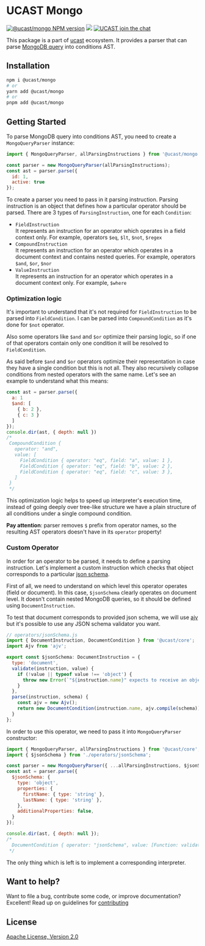 # UCAST Mongo

[![@ucast/mongo NPM version](https://badge.fury.io/js/%40ucast%2Fmongo.svg)](https://badge.fury.io/js/%40ucast%2Fmongo)
[![](https://img.shields.io/npm/dm/%40ucast%2Fmongo.svg)](https://www.npmjs.com/package/%40ucast%2Fmongo)
[![UCAST join the chat](https://badges.gitter.im/Join%20Chat.svg)](https://gitter.im/stalniy-ucast/community)

This package is a part of [ucast] ecosystem. It provides a parser that can parse [MongoDB query](https://docs.mongodb.com/manual/reference/operator/query/) into conditions AST.

[ucast]: https://github.com/stalniy/ucast

## Installation

```sh
npm i @ucast/mongo
# or
yarn add @ucast/mongo
# or
pnpm add @ucast/mongo
```

## Getting Started

To parse MongoDB query into conditions AST, you need to create a `MongoQueryParser` instance:

```js
import { MongoQueryParser, allParsingInstructions } from '@ucast/mongo';

const parser = new MongoQueryParser(allParsingInstructions);
const ast = parser.parse({
  id: 1,
  active: true
});
```

To create a parser you need to pass in it parsing instruction. Parsing instruction is an object that defines how a particular operator should be parsed. There are 3 types of `ParsingInstruction`, one for each `Condition`:

* `FieldInstruction`\
  It represents an instruction for an operator which operates in a field context only. For example, operators `$eq`, `$lt`, `$not`, `$regex`
* `CompoundInstruction`\
  It represents an instruction for an operator which operates in a document context and contains nested queries. For example, operators `$and`, `$or`, `$nor`
* `ValueInstruction`\
  It represents an instruction for an operator which operates in a document context only. For example, `$where`

### Optimization logic

It's important to understand that it's not required for `FieldInstruction` to be parsed into `FieldCondition`. I can be parsed into `CompoundCondition` as it's done for `$not` operator.

Also some operators like `$and` and `$or` optimize their parsing logic, so if one of that operators contain only one condition it will be resolved to `FieldCondition`.

As said before `$and` and `$or` operators optimize their representation in case they have a single condition but this is not all. They also recursively collapse conditions from nested operators with the same name. Let's see an example to understand what this means:

```js
const ast = parser.parse({
  a: 1
  $and: [
    { b: 2 },
    { c: 3 }
  ]
});
console.dir(ast, { depth: null })
/*
 CompoundCondition {
   operator: "and",
   value: [
     FieldCondition { operator: "eq", field: "a", value: 1 },
     FieldCondition { operator: "eq", field: "b", value: 2 },
     FieldCondition { operator: "eq", field: "c", value: 3 },
   ]
 }
 */
```

This optimization logic helps to speed up interpreter's execution time, instead of going deeply over tree-like structure we have a plain structure of all conditions under a single compound condition.

**Pay attention**: parser removes `$` prefix from operator names, so the resulting AST operators doesn't have in its `operator` property!

### Custom Operator

In order for an operator to be parsed, it needs to define a parsing instruction. Let's implement a custom instruction which checks that object corresponds to a particular [json schema](https://json-schema.org/).

First of all, we need to understand on which level this operator operates (field or document). In this case, `$jsonSchema` clearly operates on document level. It doesn't contain nested MongoDB queries, so it should be defined using `DocumentInstruction`.

To test that document corresponds to provided json schema, we will use [ajv](https://ajv.js.org/) but it's possible to use any JSON schema validator you want.

```js
// operators/jsonSchema.js
import { DocumentInstruction, DocumentCondition } from '@ucast/core';
import Ajv from 'ajv';

export const $jsonSchema: DocumentInstruction = {
  type: 'document',
  validate(instruction, value) {
    if (!value || typeof value !== 'object') {
      throw new Error(`"${instruction.name}" expects to receive an object`)
    }
  },
  parse(instruction, schema) {
    const ajv = new Ajv();
    return new DocumentCondition(instruction.name, ajv.compile(schema));
  }
};
```

In order to use this operator, we need to pass it into `MongoQueryParser` constructor:

```js
import { MongoQueryParser, allParsingInstructions } from '@ucast/core';
import { $jsonSchema } from './operators/jsonSchema';

const parser = new MongoQueryParser({ ...allParsingInstructions, $jsonSchema });
const ast = parser.parse({
  $jsonSchema: {
    type: 'object',
    properties: {
      firstName: { type: 'string' },
      lastName: { type: 'string' },
    },
    additionalProperties: false,
  }
});

console.dir(ast, { depth: null });
/*
  DocumentCondition { operator: "jsonSchema", value: [Function: validate] }
 */
```

The only thing which is left is to implement a corresponding interpreter.

## Want to help?

Want to file a bug, contribute some code, or improve documentation? Excellent! Read up on guidelines for [contributing]

## License

[Apache License, Version 2.0](http://www.apache.org/licenses/LICENSE-2.0)

[contributing]: https://github.com/stalniy/ucast/blob/master/CONTRIBUTING.md
